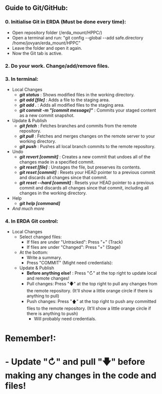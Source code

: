 ## Guide to Git/GitHub:

### 0. Initialise Git in ERDA (Must be done every time):
   -   Open repository folder (/erda_mount/HPPC/)
   -   Open a terminal and run: "git config --global --add safe.directory /home/jovyan/erda_mount/HPPC"
   -   Leave the folder and open it again.
   -   Now the Git tab is active.

### 2. Do your work. Change/add/remove files.
   
### 3. In terminal:
   - Local Changes
     - ***git status*** : Shows modified files in the working directory.
     - ***git add [file]*** : Adds a file to the staging area.
     - ***git add .*** : Adds all modified files to the staging area.
     - ***git commit -m "[commit message]"*** : Commits your staged content as a new commit snapshot.
   - Update & Publish
     - ***git fetch*** : Fetches branches and commits from the remote repository.
     - ***git pull*** : Fetches and merges changes on the remote server to your working directory.
     - ***git push*** : Pushes all local branch commits to the remote repository.
   -  Undo
      -  ***git revert [commit]*** : Creates a new commit that undoes all of the changes made in a specified commit.
      -  ***git reset [file]*** : Unstages the file, but preserves its contents.
      -  ***git reset [commit]*** : Resets your HEAD pointer to a previous commit and discards all changes since that commit.
      -  ***git reset --hard [commit]*** : Resets your HEAD pointer to a previous commit and discards all changes since that commit, including all changes in the working directory.
   - Help
      - ***git help [command]***
   - *And much more*
     
### 4. In ERDA Git control:
   - Local Changes
       - Select changed files:
          -  If files are under "Untracked": Press "+" (Track)
          -  If files are under "Changed": Press "+" (Stage)
       - At the bottom:
          -  Write a summary.
          -  Press "COMMIT" (Might need credentials):
       - Update & Publish
          - **Before anything else!** : Press "↻" at the top right to update local and remote changes!
          - Pull changes: Press "🡇" at the top right to pull any changes from the remote repository. (It'll show a little orange circle if there is anything to pull)
          - Push changes: Press "🡅" at the top right to push any committed files to the remote repository. (It'll show a little orange circle if there is anything to push)
             - Will probably need credentials. 

# **Remember!**:
#    - Update "↻" and pull "🡇" before making any changes in the code and files!